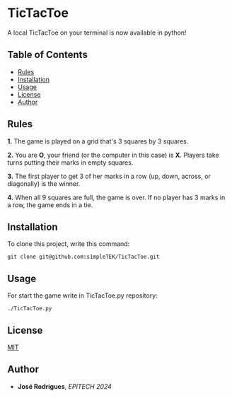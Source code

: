 # TicTacToe

A local TicTacToe on your terminal is now available in python!

## Table of Contents

- [Rules](https://github.com/s1mpleTEK/TicTacToe#rules)
- [Installation](https://github.com/s1mpleTEK/TicTacToe#installation)
- [Usage](https://github.com/s1mpleTEK/TicTacToe#usage)
- [License](https://github.com/s1mpleTEK/TicTacToe#license)
- [Author](https://github.com/s1mpleTEK/TicTacToe#author)

## Rules


**1.**  The game is played on a grid that's 3 squares by 3 squares.

**2.**  You are  **O**, your friend (or the computer in this case) is  **X**. Players take turns putting their marks in empty squares.

**3.**  The first player to get 3 of her marks in a row (up, down, across, or diagonally) is the winner.

**4.**  When all 9 squares are full, the game is over. If no player has 3 marks in a row, the game ends in a tie.

## Installation

To clone this project, write this command:
```
git clone git@github.com:s1mpleTEK/TicTacToe.git
```

## Usage

For start the game write in TicTacToe.py repository:
```
./TicTacToe.py
```

## License

[MIT](https://github.com/s1mpleTEK/epitech-folder/blob/master/LICENSE)

## Author

* **José Rodrigues**, *EPITECH 2024*
